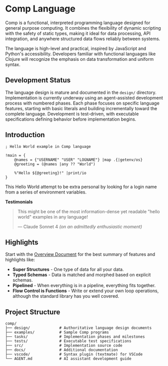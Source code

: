# Comp Language

Comp is a functional, interpreted programming language designed for general
purpose computing. It combines the flexibility of dynamic scripting with the
safety of static types, making it ideal for data processing, API integration,
and anywhere structured data flows reliably between systems.

The language is high-level and practical, inspired by JavaScript and Python's
accessibility. Developers familiar with functional languages like Clojure will
recognize the emphasis on data transformation and uniform syntax.

## Development Status

The language design is mature and documented in the `design/` directory. Implementation is currently underway using an agent-assisted development process with numbered phases. Each phase focuses on specific language features, starting with basic literals and building incrementally toward the complete language. Development is test-driven, with executable specifications defining behavior before implementation begins.

## Introduction

```comp
; Hello World example in Comp language

!main = {
    @names = {"USERNAME" "USER" "LOGNAME"} |map .{|getenv/os}
    @greeting = (@names |any ?? "World")
    
    %"Hello ${@greeting}!" |print/io
}
```

This Hello World attempt to be extra personal by looking for a login name
from a series of environment variables.

**Testimonials**

> This might be one of the most information-dense yet readable
> "hello world" examples in any language!
>
> — Claude Sonnet 4 _(on an admittedly enthusiastic moment)_

## Highlights

Start with the [Overview Document](design/overview.md) for the best summary
of features and highlights like:

- **Super Structures** - One type of data for all your data.
- **Typed Schemas** - Data is matched and morphed based on explicit schemas.
- **Pipelined** - When everything is in a pipeline, everything fits together.
- **Flow Control is Functions** - Write or extend your own loop operations, although the standard library has you well covered.

## Project Structure

```
comp/
├── design/             # Authoritative language design documents
├── examples/           # Sample Comp programs
├── tasks/              # Implementation phases and milestones
├── tests/              # Executable test specifications
├── src/                # Implementation source code
├── docs/               # Additional documentation
├── vscode/             # Syntax plugin (textmate) for VSCode
└── AGENT.md            # AI assistant development guide
```